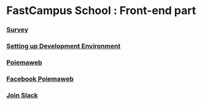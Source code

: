 # FastCampus School : Front-end part

### [Survey](https://goo.gl/forms/tnOcfJkUz5w3ICfm2)

### [Setting up Development Environment](https://github.com/ungmo2/FCS-FE/blob/master/dev-env/dev-env.md)

### [Poiemaweb](http://poiemaweb.com)

### [Facebook Poiemaweb](https://www.facebook.com/poiemaweb/)

### [Join Slack](https://join.slack.com/t/fastcampus-fw/shared_invite/MjE0NDY4NjU3Nzk5LTE1MDAxMzg4NDYtZTYzMzA4MGJkMw)